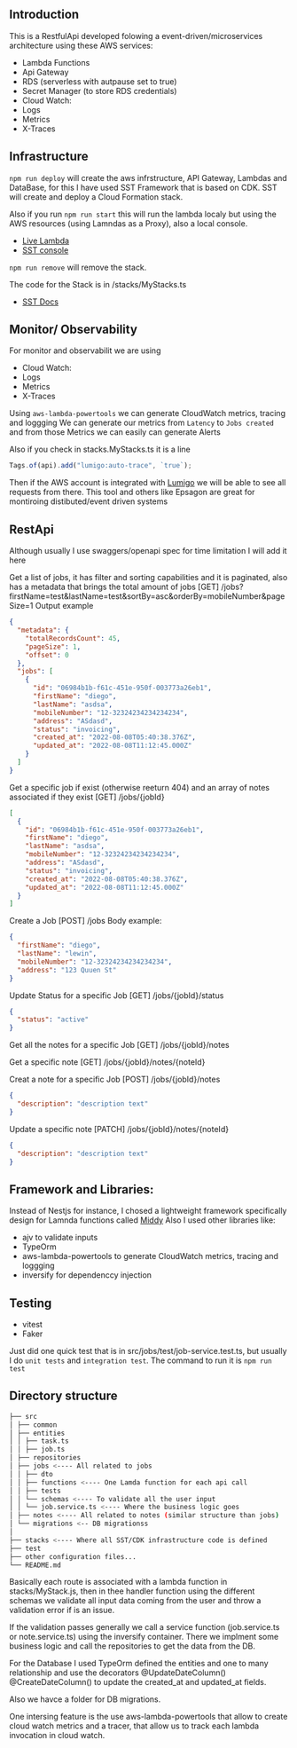 ## Introduction

This is a RestfulApi developed folowing a event-driven/microservices architecture using these AWS services:

- Lambda Functions
- Api Gateway
- RDS (serverless with autpause set to true)
- Secret Manager (to store RDS credentials)
- Cloud Watch:
- Logs
- Metrics
- X-Traces

## Infrastructure

`npm run deploy` will create the aws infrstructure, API Gateway, Lambdas and DataBase, for this I have used SST Framework that is based on CDK.
SST will create and deploy a Cloud Formation stack.

Also if you run `npm run start` this will run the lambda localy but using the AWS resources (using Lamndas as a Proxy), also a local console.

- [Live Lambda](https://docs.sst.dev/live-lambda-development)
- [SST console](https://docs.sst.dev/console)

`npm run remove` will remove the stack.

The code for the Stack is in /stacks/MyStacks.ts

- [SST Docs](https://docs.serverless-stack.com)

## Monitor/ Observability

For monitor and observabilit we are using

- Cloud Watch:
- Logs
- Metrics
- X-Traces

Using `aws-lambda-powertools` we can generate CloudWatch metrics, tracing and loggging
We can generate our metrics from `Latency` to `Jobs created` and from those Metrics we can easily can generate Alerts

Also if you check in stacks.MyStacks.ts it is a line

```typescript
Tags.of(api).add("lumigo:auto-trace", `true`);
```

Then if the AWS account is integrated with [Lumigo](https://lumigo.io) we will be able to see all requests from there. This tool and others like Epsagon
are great for montiroing distibuted/event driven systems

## RestApi

Although usually I use swaggers/openapi spec for time limitation I will add it here

Get a list of jobs, it has filter and sorting capabilities and it is paginated, also has a metadata that brings the total amount of jobs
[GET] /jobs?firstName=test&lastName=test&sortBy=asc&orderBy=mobileNumber&pageSize=1
Output example

```json
{
  "metadata": {
    "totalRecordsCount": 45,
    "pageSize": 1,
    "offset": 0
  },
  "jobs": [
    {
      "id": "06984b1b-f61c-451e-950f-003773a26eb1",
      "firstName": "diego",
      "lastName": "asdsa",
      "mobileNumber": "12-32324234234234234",
      "address": "ASdasd",
      "status": "invoicing",
      "created_at": "2022-08-08T05:40:38.376Z",
      "updated_at": "2022-08-08T11:12:45.000Z"
    }
  ]
}
```

Get a specific job if exist (otherwise reeturn 404) and an array of notes associated if they exist
[GET] /jobs/{jobId}

```json
[
  {
    "id": "06984b1b-f61c-451e-950f-003773a26eb1",
    "firstName": "diego",
    "lastName": "asdsa",
    "mobileNumber": "12-32324234234234234",
    "address": "ASdasd",
    "status": "invoicing",
    "created_at": "2022-08-08T05:40:38.376Z",
    "updated_at": "2022-08-08T11:12:45.000Z"
  }
]
```

Create a Job
[POST] /jobs
Body example:

```json
{
  "firstName": "diego",
  "lastName": "lewin",
  "mobileNumber": "12-32324234234234234",
  "address": "123 Quuen St"
}
```

Update Status for a specific Job
[GET] /jobs/{jobId}/status

```json
{
  "status": "active"
}
```

Get all the notes for a specific Job
[GET] /jobs/{jobId}/notes

Get a specific note
[GET] /jobs/{jobId}/notes/{noteId}

Creat a note for a specific Job
[POST] /jobs/{jobId}/notes

```json
{
  "description": "description text"
}
```

Update a specific note
[PATCH] /jobs/{jobId}/notes/{noteId}

```json
{
  "description": "description text"
}
```

## Framework and Libraries:

Instead of Nestjs for instance, I chosed a lightweight framework specifically design for Lamnda functions called
[Middy](http://middy.js.org)
Also I used other libraries like:

- ajv to validate inputs
- TypeOrm
- aws-lambda-powertools to generate CloudWatch metrics, tracing and loggging
- inversify for dependenccy injection

## Testing

- vitest
- Faker

Just did one quick test that is in src/jobs/test/job-service.test.ts, but usually I do `unit tests` and `integration test`. The command to run it is `npm run test`

## Directory structure
```bash
├── src
│ ├── common
│ ├── entities
│ │ ├── task.ts
│ │ ├── job.ts
│ ├── repositories
│ ├── jobs <---- All related to jobs
│ │ ├── dto
│ │ ├── functions <---- One Lamda function for each api call
│ │ ├── tests 
│ │ └── schemas <---- To validate all the user input
│ │ └── job.service.ts <---- Where the business logic goes
│ ├── notes <---- All related to notes (similar structure than jobs)
│ └── migrations <-- DB migrationss
│
├── stacks <---- Where all SST/CDK infrastructure code is defined
├── test
├── other configuration files...
└── README.md
```
Basically each route is associated with a lambda function in stacks/MyStack.js, then in thee handler function
using the different schemas we validate all input data coming from the user and throw a validation error if is an issue.

If the validation passes generally we call a service function (job.service.ts or note.service.ts) using the inversify container. There we implment some business logic and call the repositories to get the data from the DB.

For the Database I used TypeOrm defined the entities and one to many relationship and use the decorators @UpdateDateColumn() @CreateDateColumn() to update the created_at and updated_at fields.

Also we havce a folder for DB migrations.

One intersing feature is the use aws-lambda-powertools that allow to create cloud watch metrics and a tracer, that allow us to track each lambda invocation in cloud watch.
